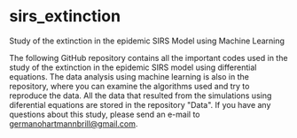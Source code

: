 # sirs_extinction
Study of the extinction in the epidemic SIRS Model using Machine Learning

The following GitHub repository contains all the important codes used in the study of the extinction in the epidemic SIRS model 
using differential equations. The data analysis using machine learning is also in the repository, where you can examine the algorithms used and try to reproduce the data. All the data that resulted from the simulations using diferential equations are stored in the repository "Data". If you have any questions about this study, please send an e-mail to germanohartmannbrill@gmail.com.
